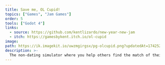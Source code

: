 ```yaml
---
title: Save me, OL Cupid!
topics: ["Games", "Jam Games"]
order: 5
tools: ["Godot 4"]
links:
  - source: https://github.com/kentlizardo/new-year-new-jam
  - itch: https://gamesbykent.itch.io/ol-cupid
image:
path: https://ik.imagekit.io/uwzmgirgsx/pg-olcupid.png?updatedAt=1742521708953
description: >-
  The non-dating simulator where you help others find the match of their dreams! Made for the New Year, New Skills Game Jam.
---
```

